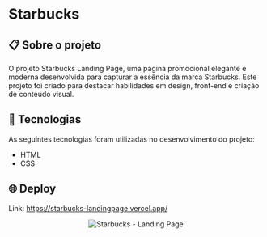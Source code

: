 # Starbucks

## 📋 Sobre o projeto

O projeto Starbucks Landing Page, uma página promocional elegante e moderna desenvolvida para capturar a essência da marca Starbucks. Este projeto foi criado para destacar habilidades em design, front-end e criação de conteúdo visual.

## 🚀 Tecnologias

As seguintes tecnologias foram utilizadas no desenvolvimento do projeto:

- HTML
- CSS

## 🌐 Deploy

Link: https://starbucks-landingpage.vercel.app/

<div align="center">
    <img src="./assets/images/starbucks-lp.png" alt="Starbucks - Landing Page" /> 
</div
